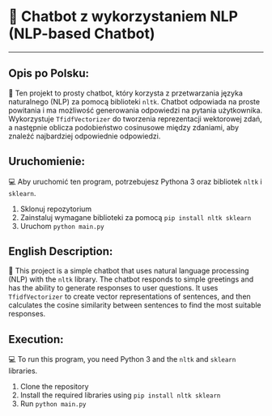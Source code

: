 # 🤖 Chatbot z wykorzystaniem NLP (NLP-based Chatbot)
---

## Opis po Polsku:

🧠 Ten projekt to prosty chatbot, który korzysta z przetwarzania języka naturalnego (NLP) za pomocą biblioteki `nltk`. Chatbot odpowiada na proste powitania i ma możliwość generowania odpowiedzi na pytania użytkownika. Wykorzystuje `TfidfVectorizer` do tworzenia reprezentacji wektorowej zdań, a następnie oblicza podobieństwo cosinusowe między zdaniami, aby znaleźć najbardziej odpowiednie odpowiedzi.

## Uruchomienie:

💻 Aby uruchomić ten program, potrzebujesz Pythona 3 oraz bibliotek `nltk` i `sklearn`. 

1. Sklonuj repozytorium
2. Zainstaluj wymagane biblioteki za pomocą `pip install nltk sklearn`
3. Uruchom `python main.py`

## English Description:

🧠 This project is a simple chatbot that uses natural language processing (NLP) with the `nltk` library. The chatbot responds to simple greetings and has the ability to generate responses to user questions. It uses `TfidfVectorizer` to create vector representations of sentences, and then calculates the cosine similarity between sentences to find the most suitable responses.

## Execution:

💻 To run this program, you need Python 3 and the `nltk` and `sklearn` libraries.

1. Clone the repository
2. Install the required libraries using `pip install nltk sklearn`
3. Run `python main.py`
